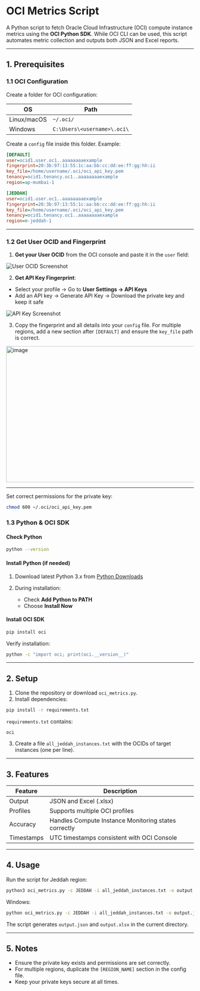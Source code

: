 
# OCI Metrics Script

A Python script to fetch Oracle Cloud Infrastructure (OCI) compute instance metrics using the **OCI Python SDK**. While OCI CLI can be used, this script automates metric collection and outputs both JSON and Excel reports.

---

## 1. Prerequisites

### 1.1 OCI Configuration

Create a folder for OCI configuration:

| OS | Path |
|----|------|
| Linux/macOS | `~/.oci/` |
| Windows | `C:\Users\<username>\.oci\` |

Create a `config` file inside this folder. Example:

```ini
[DEFAULT]
user=ocid1.user.oc1..aaaaaaaaexample
fingerprint=20:3b:97:13:55:1c:aa:bb:cc:dd:ee:ff:gg:hh:ii
key_file=/home/username/.oci/oci_api_key.pem
tenancy=ocid1.tenancy.oc1..aaaaaaaaexample
region=ap-mumbai-1 

[JEDDAH]
user=ocid1.user.oc1..aaaaaaaaexample   
fingerprint=20:3b:97:13:55:1c:aa:bb:cc:dd:ee:ff:gg:hh:ii 
key_file=/home/username/.oci/oci_api_key.pem
tenancy=ocid1.tenancy.oc1..aaaaaaaaexample
region=m-jeddah-1 
````

---

### 1.2 Get User OCID and Fingerprint

1. **Get your User OCID** from the OCI console and paste it in the `user` field:

![User OCID Screenshot](https://github.com/user-attachments/assets/d8a10bb6-2fd9-4f11-9d31-d164c77c1562)

2. **Get API Key Fingerprint**:

* Select your profile → Go to **User Settings → API Keys**
* Add an API key → Generate API Key → Download the private key and keep it safe

![API Key Screenshot](https://github.com/user-attachments/assets/76fbd73c-878a-4e51-a6ea-fa390de0265a)

3. Copy the fingerprint and all details into your `config` file. For multiple regions, add a new section after `[DEFAULT]` and ensure the `key_file` path is correct.

<img width="1518" height="365" alt="image" src="https://github.com/user-attachments/assets/93214d4c-97e8-4cd2-96a2-ef0df9a9a240" />


---

Set correct permissions for the private key:

```bash
chmod 600 ~/.oci/oci_api_key.pem
```


### 1.3 Python & OCI SDK

#### Check Python

```bash
python --version
```

#### Install Python (if needed)

1. Download latest Python 3.x from [Python Downloads](https://www.python.org/downloads/)
2. During installation:

   * Check **Add Python to PATH**
   * Choose **Install Now**

#### Install OCI SDK

```bash
pip install oci
```

Verify installation:

```bash
python -c "import oci; print(oci.__version__)"
```

---

## 2. Setup

1. Clone the repository or download `oci_metrics.py`.
2. Install dependencies:

```bash
pip install -r requirements.txt
```

`requirements.txt` contains:

```
oci
```

3. Create a file `all_jeddah_instances.txt` with the OCIDs of target instances (one per line).

---

## 3. Features

| Feature    | Description                                          |
| ---------- | ---------------------------------------------------- |
| Output     | JSON and Excel (.xlsx)                               |
| Profiles   | Supports multiple OCI profiles                       |
| Accuracy   | Handles Compute Instance Monitoring states correctly |
| Timestamps | UTC timestamps consistent with OCI Console           |

---

## 4. Usage

Run the script for Jeddah region:

```bash
python3 oci_metrics.py -c JEDDAH -i all_jeddah_instances.txt -o output.json -x output.xlsx
```

Windows:

```cmd
python oci_metrics.py -c JEDDAH -i all_jeddah_instances.txt -o output.json -x output.xlsx
```

The script generates `output.json` and `output.xlsx` in the current directory.

---

## 5. Notes

* Ensure the private key exists and permissions are set correctly.
* For multiple regions, duplicate the `[REGION_NAME]` section in the config file.
* Keep your private keys secure at all times.


